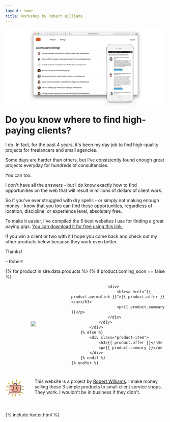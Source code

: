 ```yaml
---
layout: home
title: Workshop by Robert Williams
---
```


<div class="page" markdown="1">
<img src="/images/workshop-preview-sd.png" style="max-width: 100%; margin: .25em 0 -1em; ">

# Do you know where to find high-paying clients?

I do. In fact, for the past 4 years, it's been my day job to find high-quality projects for freelancers and small agencies.

Some days are harder than others, but I've consistently found enough great projects everyday for hundreds of consultancies.

You can too. 

I don't have all the answers - but I do know exactly how to find opportunities on the web that will result in millions of dollars of client work.

So if you've ever struggled with dry spells - or simply not making enough money - know that you too can find these opportunities, regardless of location, discipline, or experience level, absolutely free.

To make it easier, I've compiled the 5 best websites I use for finding a great paying gigs. <a href="https://gum.co/PgSbF">You can download it for free using this link.</a>

If you win a client or two with it I hope you come back and check out my other products below because they work even better.

Thanks!

– Robert

<div class="product-list">
	{% for product in site.data.products %}
		{% if product.coming_soon == false %}
			<div class="product-item">
				<div class="product-grid" style="display: grid; grid-template-columns: 175px 1fr; grid-gap: 2rem; align-items: center;justify-items: center;">
					<div>
						<img src="{{ product.pic }}" style="max-height:100px;">
					</div>

					<div>
						<h3><a href="{{ product.permalink }}">{{ product.offer }}</a></h3>
						<p>{{ product.summary }}</p>
					</div>
				</div>
			</div>
		{% else %}
			<div class="product-item">
				<h3>{{ product.offer }}</h3>
				<p>{{ product.summary }}</p>
			</div>
		{% endif %}
	{% endfor %}
</div>	





<div class="bio" style="display: grid; grid-template-columns: 60px 1fr; padding: 2em 0; 
grid-column-gap: 2rem;">
	<div>
		<img src="/images/yay.png" style="max-width:60px; border-radius: 60px;">
	</div>
	<div>
This website is a project by <a href="http://twitter.com/clientgiantrob">Robert Williams</a>. I make money selling these 3 simple products to small client service shops. They work. I wouldn't be in business if they didn't.
	</div>
</div>

{% include footer.html %}
</div>
